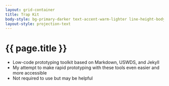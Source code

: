 ```yaml
---
layout: grid-container
title: Trap Kit
body-style: bg-primary-darker text-accent-warm-lighter line-height-body-4 padding-bottom-9 font-body-lg slide
layout-style: projection-text
---
```


# {{ page.title }}

- Low-code prototyping toolkit based on Markdown, USWDS, and Jekyll
- My attempt to make rapid prototyping with these tools even easier and more accessible
- Not required to use but may be helpful